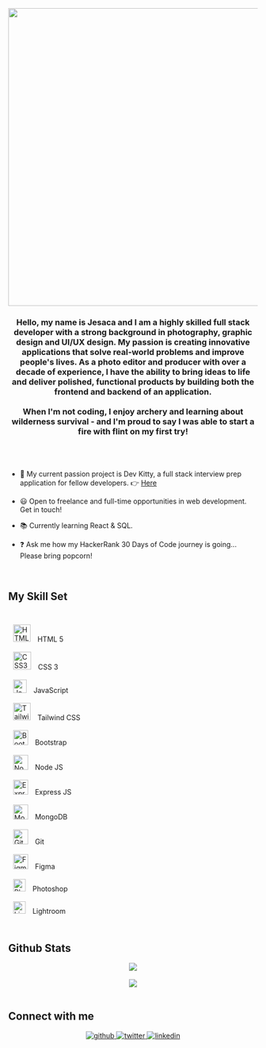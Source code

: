 <div align="center">
<img src="https://jesacalin.github.io/img-repo/hello.gif" align="center" height="" width="600" />
</div>  
  

### <div align="center">Hello, my name is Jesaca and I am a highly skilled full stack developer with a strong background in photography, graphic design and UI/UX design. My passion is creating innovative applications that solve real-world problems and improve people's lives. As a photo editor and producer with over a decade of experience, I have the ability to bring ideas to life and deliver polished, functional products by building both the frontend and backend of an application.<br><br>When I'm not coding, I enjoy archery and learning about wilderness survival - and I'm proud to say I was able to start a fire with flint on my first try! <br><br></div>  
  <br>

- 🐯 My current passion project is Dev Kitty, a full stack interview prep application for fellow developers. 👉 [Here](https://github.com/JesacaLin/dev-kitty)  

- 😃 Open to freelance and full-time opportunities in web development. Get in touch!  
  

- 📚 Currently learning React & SQL.  
  

- ❓ Ask me how my HackerRank 30 Days of Code journey is going... Please bring popcorn!  

<br/>  


## My Skill Set  
<br>

<div align="left">  
  
<div><a href="https://en.wikipedia.org/wiki/HTML5" target="_blank"><img style="margin: 10px" src="https://jesacalin.github.io/img-repo/html.png" alt="HTML5" height="35" /></a><span>  HTML 5</span></div> 
  
<div><a href="https://www.w3schools.com/css/" target="_blank"><img style="margin: 10px" src="https://jesacalin.github.io/img-repo/css.png" alt="CSS3" height="36" /></a><span>  CSS 3</span></div> 
  
<div><a href="https://www.javascript.com/" target="_blank"><img style="margin: 10px" src="https://jesacalin.github.io/img-repo/js-2.svg" alt="JavaScript" height="27" /></a><span>    JavaScript</span></div> 
 
<div><a href="https://www.tailwindcss.com/" target="_blank"><img style="margin: 10px" src="https://jesacalin.github.io/img-repo/tailwind.svg" alt="Tailwind CSS" height="35" /></a><span> Tailwind CSS</span></div>
  
<div><a href="https://getbootstrap.com/docs/3.4/javascript/" target="_blank"><img style="margin: 10px" src="https://jesacalin.github.io/img-repo/bootstrap.svg" alt="Bootstrap" height="30" /></a><span>  Bootstrap</span> </div>

<div><a href="https://nodejs.org/" target="_blank"><img style="margin: 10px" src="https://jesacalin.github.io/img-repo/node.svg" alt="Node.js" height="30" /></a><span>  Node JS</span></div>  
  
<div><a href="https://expressjs.com/" target="_blank"><img style="margin: 10px" src="https://jesacalin.github.io/img-repo/express.svg" alt="Express.js" height="30" /></a><span>  Express JS</span></div>
  
<div><a href="https://www.mongodb.com/" target="_blank"><img style="margin: 10px" src="https://jesacalin.github.io/img-repo/mongodb.svg" alt="MongoDB" height="30" /></a><span>  MongoDB</span></div> 
  
<div><a href="https://github.com/" target="_blank"><img style="margin: 10px" src="https://jesacalin.github.io/img-repo/git.svg" alt="Git" height="30" /></a><span>  Git</span></div>
  
<div><a href="https://www.figma.com/" target="_blank"><img style="margin: 10px" src="https://jesacalin.github.io/img-repo/figma.svg" alt="Figma" height="30" /></a><span>  Figma</span></div> 
  
<div><a href="https://www.adobe.com/in/products/photoshop.html" target="_blank"><img style="margin: 10px" src="https://jesacalin.github.io/img-repo/photoshop.png" alt="Photoshop" height="25" /></a><span>  Photoshop</span></div>
  
<div><a href="https://www.adobe.com/products/photoshop-lightroom.html" target="_blank"><img style="margin: 10px" src="https://jesacalin.github.io/img-repo/lightroom.png" alt="Lightroom" height="25" /></a><span>  Lightroom</span></div>  



<br/>  


## Github Stats  
<div align="center"><img src="https://github-readme-stats.vercel.app/api?username=JesacaLin&show_icons=true&count_private=true&hide_border=true&theme=swift" align="center" /></div>  
<br>
<div align="center"><img src="https://github-readme-stats.vercel.app/api/top-langs/?username=JesacaLin&layout=compact)" align="center" /></div>  

<br/>  

## Connect with me  
<div align="center">
<a href="https://github.com/JesacaLin" target="_blank">
<img src=https://img.shields.io/badge/github-%2324292e.svg?&style=for-the-badge&logo=github&logoColor=white alt=github style="margin-bottom: 5px;" />
</a>
<a href="https://twitter.com/JesacaSoubiLin" target="_blank">
<img src=https://img.shields.io/badge/twitter-%2300acee.svg?&style=for-the-badge&logo=twitter&logoColor=white alt=twitter style="margin-bottom: 5px;" />
</a>
<a href="https://linkedin.com/in/jesacalin" target="_blank">
<img src=https://img.shields.io/badge/linkedin-%231E77B5.svg?&style=for-the-badge&logo=linkedin&logoColor=white alt=linkedin style="margin-bottom: 5px;" />
</a>  
</div>  
  

 



